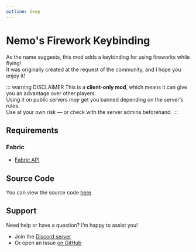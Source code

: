 ```yaml
---
outline: deep
---
```


# Nemo's Firework Keybinding

As the name suggests, this mod adds a keybinding for using fireworks while flying!  
It was originally created at the request of the community, and I hope you enjoy it!

::: warning DISCLAIMER
This is a **client-only mod**, which means it can give you an advantage over other players.  
Using it on public servers _may_ get you banned depending on the server’s rules.  
Use at your own risk — or check with the server admins beforehand.
:::

<!--@include: @/../templates/minecraft-note.md-->

## Requirements

### Fabric

- [Fabric API](https://www.curseforge.com/minecraft/mc-mods/fabric-api)

## Source Code

You can view the source code [here](https://github.com/NemoNotFound/NemosFireworkKeybinding).

## Support

Need help or have a question? I’m happy to assist you!

- Join the [Discord server](https://discord.com/invite/yxs9dga)
- Or open an issue [on GitHub](https://github.com/NemoNotFound/NemosFireworkKeybinding/issues)
